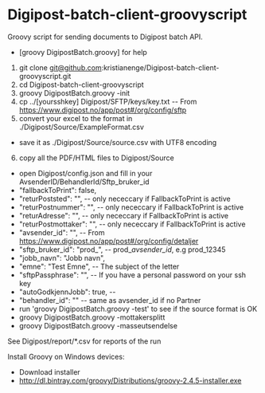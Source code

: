 # Digipost-batch-client-groovyscript
Groovy script for sending documents to Digipost batch API.
* [groovy DigipostBatch.groovy] for help

1. git clone git@github.com:kristianenge/Digipost-batch-client-groovyscript.git
2. cd Digipost-batch-client-groovyscript
3. groovy DigipostBatch.groovy -init
4. cp ../[yoursshkey]  Digipost/SFTP/keys/key.txt -- From https://www.digipost.no/app/post#/org/config/sftp
5. convert your excel to the format in ./Digipost/Source/ExampleFormat.csv
 * save it as ./Digipost/Source/source.csv with UTF8 encoding
6. copy all the PDF/HTML files to Digipost/Source
* open Digipost/config.json and fill in your AvsenderID/BehandlerId/Sftp_bruker_id
 * "fallbackToPrint": false,
 * "returPoststed": "", -- only nececcary if FallbackToPrint is active
 * "returPostnummer": "", -- only nececcary if FallbackToPrint is active
 * "returAdresse": "", -- only nececcary if FallbackToPrint is active
 * "returPostmottaker": "", -- only nececcary if FallbackToPrint is active
 * "avsender_id": "", -- From https://www.digipost.no/app/post#/org/config/detaljer
 * "sftp_bruker_id": "prod_", -- prod_*avsender_id*, e.g prod_12345
 * "jobb_navn": "Jobb navn", 
 * "emne": "Test Emne", -- The subject of the letter
 * "sftpPassphrase": "", -- If you have a personal password on your ssh key
 * "autoGodkjennJobb": true, -- 
 * "behandler_id": "" -- same as avsender_id if no Partner
* run 'groovy DigipostBatch.groovy -test' to see if the source format is OK
* groovy DigipostBatch.groovy -mottakersplitt
* groovy DigipostBatch.groovy -masseutsendelse

See Digipost/report/*.csv for reports of the run 

Install Groovy on Windows devices:
* Download installer
 * http://dl.bintray.com/groovy/Distributions/groovy-2.4.5-installer.exe
 






